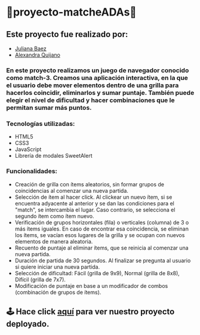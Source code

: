 # 🍒proyecto-matcheADAs🍒

## Este proyecto fue realizado por:
- [Juliana Baez](https://github.com/julianabaezz)
- [Alexandra Quijano](https://github.com/Alexaquijano22)

### En este proyecto realizamos un juego de navegador conocido como match-3. Creamos una aplicación interactiva, en la que el usuario debe mover elementos dentro de una grilla para hacerlos coincidir, eliminarlos y sumar puntaje. También puede elegir el nivel de dificultad y hacer combinaciones que le permitan sumar más puntos.

### Tecnologías utilizadas:
- HTML5
- CSS3
- JavaScript
- Librería de modales SweetAlert

### Funcionalidades:
- Creación de grilla con ítems aleatorios, sin formar grupos de coincidencias al comenzar una nueva partida.
- Selección de ítem al hacer click. Al clickear un nuevo ítem, si se encuentra adyacente al anterior y se dan las condiciones para el "match", se intercambia el lugar. Caso contrario, se selecciona el segundo ítem como ítem nuevo.
- Verificación de grupos horizontales (fila) o verticales (columna) de 3 o más ítems iguales. En caso de encontrar esa coincidencia, se eliminan los ítems, se vacían esos lugares de la grilla y se ocupan con nuevos elementos de manera aleatoria.
- Recuento de puntaje al eliminar ítems, que se reinicia al comenzar una nueva partida. 
- Duración de partida de 30 segundos. Al finalizar se pregunta al usuario si quiere iniciar una nueva partida.
- Selección de dificultad: Fácil (grilla de 9x9), Normal (grilla de 8x8), Difícil (grilla de 7x7).
- Modificación de puntaje en base a un modificador de combos (combinación de grupos de ítems).

## 🕹️ Hace click [aquí](https://alexaquijano22.github.io/proyecto-matcheADAs/) para ver nuestro proyecto deployado.
